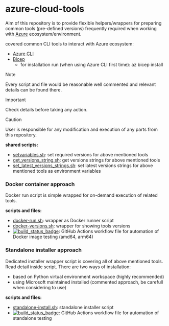 # azure-cloud-tools

Aim of this repository is to provide flexible helpers/wrappers for preparing
common tools (pre-defined versions) frequently required when working
with [Azure](https://azure.microsoft.com/en-us) ecosystem/environment. 

covered common CLI tools to interact with Azure ecosystem:
- [Azure CLI](https://learn.microsoft.com/en-us/cli/azure/)
- [Bicep](https://learn.microsoft.com/en-us/azure/azure-resource-manager/bicep/)
  - for installation run (when using Azure CLI first time): az bicep install

> [!NOTE]
> Every script and file would be reasonable well commented and relevant details can be found there.

> [!IMPORTANT]
> Check details before taking any action.

> [!CAUTION]
> User is responsible for any modification and execution of any parts from this repository.

__shared scripts:__
- [setvariables.sh](setvariables.sh): set required versions for above mentioned tools
- [get_versions_string.sh](get_versions_strings.sh): get versions strings for above mentioned tools
- [set_latest_versions_strings.sh](set_latest_versions_strings.sh): set latest versions strings for above mentioned tools as environment variables

### Docker container approach
Docker run script is simple wrapped for on-demand execution of related tools.

__scripts and files:__
- [docker-run.sh](docker-run.sh): wrapper as Docker runner script
- [docker-versions.sh](docker-versions.sh): wrapper for showing tools versions
- [![build_status_badge](../../actions/workflows/docker-image-test-amd64-arm64.yml/badge.svg?branch=main)](.github/workflows/docker-image-test-amd64-arm64.yml): GitHub Actions workflow file for automation of Docker image testing (amd64, arm64)

### Standalone installer approach
Dedicated installer wrapper script is covering all of above mentioned tools.
Read detail inside script. There are two ways of installation:
- based on Python virtual environment workspace (highly recommended)
- using Microsoft maintained installed (commented approach, be carefull when considering to use)

__scripts and files:__
- [standalone-install.sh](standalone-install.sh): standalone installer script
- [![build_status_badge](../../actions/workflows/standalone-test-amd64-arm64.yml/badge.svg?branch=main)](.github/workflows/standalone-test-amd64.yml): GitHub Actions workflow file for automation of standalone testing
